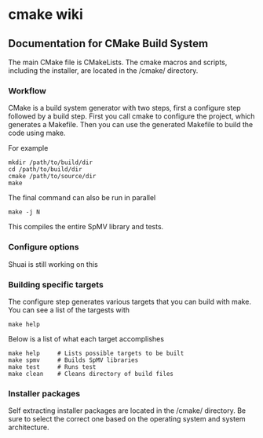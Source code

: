 # cmake wiki

## Documentation for CMake Build System

The main CMake file is CMakeLists. The cmake macros and scripts, including the installer,  are located in the /cmake/ directory.

### Workflow

CMake is a build system generator with two steps, first a configure step followed by a build step. First you call cmake to configure the project, which generates a Makefile. Then you can use the generated Makefile to build the code using make.

For example

```console
mkdir /path/to/build/dir
cd /path/to/build/dir
cmake /path/to/source/dir
make
```

The final command can also be run in parallel

```console
make -j N
```

This compiles the entire SpMV library and tests. 

### Configure options
Shuai is still working on this


### Building specific targets
The configure step generates various targets that you can build with make. You can see a list of the targests with

```console
make help
```

Below is a list of what each target accomplishes
```console
make help     # Lists possible targets to be built
make spmv     # Builds SpMV libraries
make test     # Runs test
make clean    # Cleans directory of build files
```

### Installer packages
Self extracting installer packages are located in the /cmake/ directory. Be sure to select the correct one based on the operating system and system architecture.
